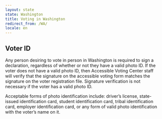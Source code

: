```yaml
---
layout: state
state: Washington
title: Voting in Washington
redirect_from: /WA/
locale: en
---
```


## Voter ID

Any person desiring to vote in person in Washington is required to sign a declaration, regardless of whether or not they have a valid photo ID. If the voter does not have a valid photo ID, then Accessible Voting Center staff will verify that the signature on the accessible voting form matches the signature on the voter registration file. Signature verification is not necessary if the voter has a valid photo ID. 

Acceptable forms of photo identification include: driver’s license, state-issued identification card, student identification card, tribal identification card, employer identification card, or any form of valid photo identification with the voter’s name on it.

